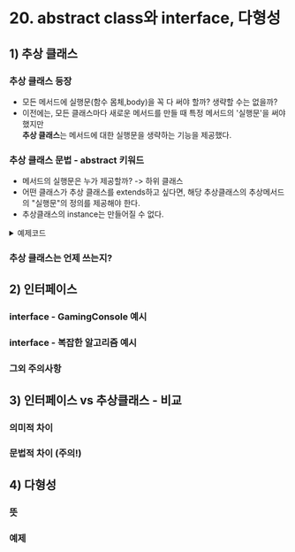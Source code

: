 # 20. abstract class와 interface, 다형성
## 1) 추상 클래스
### 추상 클래스 등장
- 모든 메서드에 실행문(함수 몸체,body)을 꼭 다 써야 할까? 생략할 수는 없을까?
- 이전에는, 모든 클래스마다 새로운 메서드를 만들 때 특정 메서드의 '실행문'을 써야 했지만 </br>
  **추상 클래스**는 메서드에 대한 실행문을 생략하는 기능을 제공했다.
### 추상 클래스 문법 - abstract 키워드
- 메서드의 실행문은 누가 제공할까? -> 하위 클래스
- 어떤 클래스가 추상 클래스를 extends하고 싶다면, 해당 추상클래스의 추상메서드의 "실행문"의 정의를 제공해야 한다.
- 추상클래스의 instance는 만들어질 수 없다.
<details>
  <summary>예제코드</summary>
  
  ```java
    abstract class AbstractAnimal {
      public AbstractAnimal() {
        System.out.println("AbstractAnimal constructor");
      }
      abstract public void bark();
    }

    class Dog extends AbstractAnimal {
      public Dog() {
        System.out.println("Dog constructor");
    }
    public void bark() { // 추상메서드의 실행문을 안 써주면, Dog class는 추상클래스인 AbstractAnimaal을 extends할 수 없다.
      System.out.println("bark"):
    }
}

    AbstractAnimal dog1 = new Dog();
    /*
    AbstractAnimal constructor
    Dog constructor
    dog1 ==> Dog@12edcd21
    */

    Dog dog2 = new Dog();
    /*
    AbstractAnimal constructor
    Dog constructor
    dog2 ==> Dog@52cc8049
    */

    dog1.bark();
    // bark

    dog2.bark();
    // bark

    AbstractAnimal abstractAnimal = new AnstractAnimal(); 
    // 추상 클래스의 instance를 만들 수 없다.

    /*
    |  Error:
    |  cannot find symbol
    |    symbol:   class AnstractAnimal
    |  AbstractAnimal abstractAnimal = new AnstractAnimal();
    */
```
  
</details>

### 추상 클래스는 언제 쓰는지?

## 2) 인터페이스
### interface - GamingConsole 예시
### interface - 복잡한 알고리즘 예시
### 그외 주의사항
## 3) 인터페이스 vs 추상클래스 - 비교
### 의미적 차이
### 문법적 차이 (주의!)

## 4) 다형성
### 뜻
### 예제
